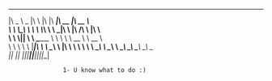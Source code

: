 
 _____ ______   ___   ___  ________  ________  ________     
|\   _ \  _   \|\  \ |\  \|\   ____\|\   __  \|\   __  \    
\ \  \\\__\ \  \ \  \\_\  \ \  \___|\ \  \|\ /\ \  \|\  \   
 \ \  \\|__| \  \ \______  \ \  \    \ \   __  \ \   __  \  
  \ \  \    \ \  \|_____|\  \ \  \____\ \  \|\  \ \  \ \  \ 
   \ \__\    \ \__\     \ \__\ \_______\ \_______\ \__\ \__\
    \|__|     \|__|      \|__|\|_______|\|_______|\|__|\|__|
                                                            
                                                            
                   1- U know what to do :)